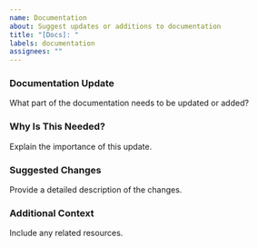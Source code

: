 ```yaml
---
name: Documentation
about: Suggest updates or additions to documentation
title: "[Docs]: "
labels: documentation
assignees: ""
---
```


### Documentation Update

What part of the documentation needs to be updated or added?

### Why Is This Needed?

Explain the importance of this update.

### Suggested Changes

Provide a detailed description of the changes.

### Additional Context

Include any related resources.
